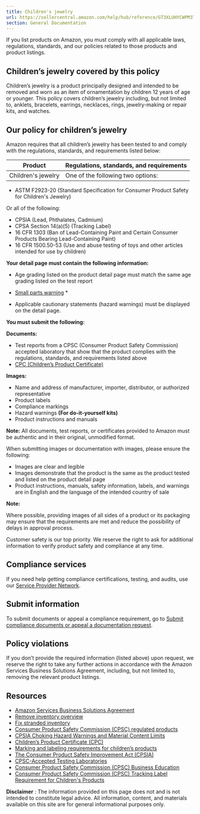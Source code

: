```yaml
---
title: Children's jewelry
url: https://sellercentral.amazon.com/help/hub/reference/GT3XLUHYCWPM3THX
section: General Documentation
---
```


If you list products on Amazon, you must comply with all applicable laws,
regulations, standards, and our policies related to those products and product
listings.

## Children’s jewelry covered by this policy

Children’s jewelry is a product principally designed and intended to be
removed and worn as an item of ornamentation by children 12 years of age or
younger. This policy covers children’s jewelry including, but not limited to,
anklets, bracelets, earrings, necklaces, rings, jewelry-making or repair kits,
and watches.

## Our policy for children’s jewelry

Amazon requires that all children’s jewelry has been tested to and comply with
the regulations, standards, and requirements listed below:

Product | Regulations, standards, and requirements  
---|---  
Children's jewelry |  One of the following two options:

  * ASTM F2923-20 (Standard Specification for Consumer Product Safety for Children's Jewelry)

Or all of the following:

  * CPSIA (Lead, Phthalates, Cadmium)
  * CPSA Section 14(a)(5) (Tracking Label)
  * 16 CFR 1303 (Ban of Lead-Containing Paint and Certain Consumer Products Bearing Lead-Containing Paint)
  * 16 CFR 1500.50-53 (Use and abuse testing of toys and other articles intended for use by children)

  
  
**Your detail page must contain the following information:**

  * Age grading listed on the product detail page must match the same age grading listed on the test report
  * [Small parts warning](/gp/help/external/G200292910) *

* Applicable cautionary statements (hazard warnings) must be displayed on the detail page.

**You must submit the following:**

**Documents:**

  * Test reports from a CPSC (Consumer Product Safety Commission) accepted laboratory that show that the product complies with the regulations, standards, and requirements listed above 
  * [CPC (Children’s Product Certificate)](/gp/help/external/GSGB43AFZNDWD4U8)

**Images:**

  * Name and address of manufacturer, importer, distributor, or authorized representative 
  * Product labels 
  * Compliance markings 
  * Hazard warnings **(For do-it-yourself kits)**
  * Product instructions and manuals

**Note:** All documents, test reports, or certificates provided to Amazon must
be authentic and in their original, unmodified format.

When submitting images or documentation with images, please ensure the
following:

  * Images are clear and legible
  * Images demonstrate that the product is the same as the product tested and listed on the product detail page
  * Product instructions, manuals, safety information, labels, and warnings are in English and the language of the intended country of sale

**Note:**

Where possible, providing images of all sides of a product or its packaging
may ensure that the requirements are met and reduce the possibility of delays
in approval process.

Customer safety is our top priority. We reserve the right to ask for
additional information to verify product safety and compliance at any time.

## Compliance services

If you need help getting compliance certifications, testing, and audits, use
our [Service Provider Network](/gspn/searchpage/Compliance).

## Submit information

To submit documents or appeal a compliance requirement, go to [Submit
compliance documents or appeal a documentation
request](/gp/help/GC35Z63FGCUCUWXX).

## Policy violations

If you don’t provide the required information (listed above) upon request, we
reserve the right to take any further actions in accordance with the Amazon
Services Business Solutions Agreement, including, but not limited to, removing
the relevant product listings.

## Resources

  * [Amazon Services Business Solutions Agreement](/gp/help/external/G1791)
  * [Remove inventory overview](/gp/help/external/G200280650)
  * [Fix stranded inventory](/inventoryplanning/stranded-inventory/)
  * [Consumer Product Safety Commission (CPSC) regulated products](/gp/help/external/GKHQEFBM7834V6AV)
  * [CPSIA Choking Hazard Warnings and Material Content Limits](/gp/help/external/G200292910)
  * [Children’s Product Certificate (CPC)](/gp/help/external/GSGB43AFZNDWD4U8)
  * [Marking and labeling requirements for children’s products](/gp/help/external/GN9YK5Y7TYGRGNRG)
  * [The Consumer Product Safety Improvement Act (CPSIA)](https://www.cpsc.gov/Regulations-Laws--Standards/Statutes/The-Consumer-Product-Safety-Improvement-Act/)
  * [CPSC-Accepted Testing Laboratories](https://www.cpsc.gov/cgi-bin/labsearch/)
  * [Consumer Product Safety Commission (CPSC) Business Education](https://www.cpsc.gov/Business--Manufacturing/Business-Education)
  * [Consumer Product Safety Commission (CPSC) Tracking Label Requirement for Children's Products](https://www.cpsc.gov/Business--Manufacturing/Business-Education/tracking-label)

**Disclaimer** : The information provided on this page does not and is not
intended to constitute legal advice. All information, content, and materials
available on this site are for general informational purposes only.

